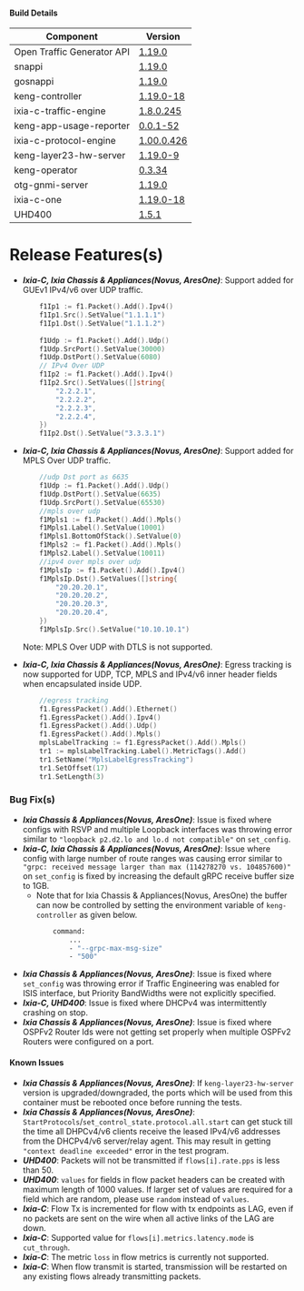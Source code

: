#### Build Details

| Component                     | Version       |
|-------------------------------|---------------|
| Open Traffic Generator API    | [1.19.0](https://redocly.github.io/redoc/?url=https://raw.githubusercontent.com/open-traffic-generator/models/v1.19.0/artifacts/openapi.yaml)         |
| snappi                        | [1.19.0](https://pypi.org/project/snappi/1.19.0)        |
| gosnappi                      | [1.19.0](https://pkg.go.dev/github.com/open-traffic-generator/snappi/gosnappi@v1.19.0)        |
| keng-controller               | [1.19.0-18](https://github.com/orgs/open-traffic-generator/packages/container/package/keng-controller)    |
| ixia-c-traffic-engine         | [1.8.0.245](https://github.com/orgs/open-traffic-generator/packages/container/package/ixia-c-traffic-engine)       |
| keng-app-usage-reporter       | [0.0.1-52](https://github.com/orgs/open-traffic-generator/packages/container/package/keng-app-usage-reporter)      |
| ixia-c-protocol-engine        | [1.00.0.426](https://github.com/orgs/open-traffic-generator/packages/container/package/ixia-c-protocol-engine)    | 
| keng-layer23-hw-server        | [1.19.0-9](https://github.com/orgs/open-traffic-generator/packages/container/package/keng-layer23-hw-server)    |
| keng-operator                 | [0.3.34](https://github.com/orgs/open-traffic-generator/packages/container/package/keng-operator)        | 
| otg-gnmi-server               | [1.19.0](https://github.com/orgs/open-traffic-generator/packages/container/package/otg-gnmi-server)         |
| ixia-c-one                    | [1.19.0-18](https://github.com/orgs/open-traffic-generator/packages/container/package/ixia-c-one/)         |
| UHD400                        | [1.5.1](https://downloads.ixiacom.com/support/downloads_and_updates/public/UHD400/1.5/1.5.1/artifacts.tar)         |


# Release Features(s)

* <b><i>Ixia-C, Ixia Chassis & Appliances(Novus, AresOne)</i></b>: Support added for GUEv1 IPv4/v6 over UDP traffic.
    ```go
        f1Ip1 := f1.Packet().Add().Ipv4()​
        f1Ip1.Src().SetValue("1.1.1.1")​
        f1Ip1.Dst().SetValue("1.1.1.2")​
        ​
        f1Udp := f1.Packet().Add().Udp()​
        f1Udp.SrcPort().SetValue(30000)​
        f1Udp.DstPort().SetValue(6080)​
        // IPv4 Over UDP​
        f1Ip2 := f1.Packet().Add().Ipv4()​
        f1Ip2.Src().SetValues([]string{​
            "2.2.2.1",​
            "2.2.2.2",​
            "2.2.2.3",​
            "2.2.2.4",​
        })​
        f1Ip2.Dst().SetValue("3.3.3.1")​
    ```

* <b><i>Ixia-C, Ixia Chassis & Appliances(Novus, AresOne)</i></b>: Support added for MPLS Over UDP traffic.
    ```go
        //udp Dst port as 6635​
        f1Udp := f1.Packet().Add().Udp()​
        f1Udp.DstPort().SetValue(6635)​
        f1Udp.SrcPort().SetValue(65530)​
        //mpls over udp​
        f1Mpls1 := f1.Packet().Add().Mpls()​
        f1Mpls1.Label().SetValue(10001)​
        f1Mpls1.BottomOfStack().SetValue(0)
        f1Mpls2 := f1.Packet().Add().Mpls()​
        f1Mpls2.Label().SetValue(10011)​
        //ipv4 over mpls over udp​
        f1MplsIp := f1.Packet().Add().Ipv4()​
        f1MplsIp.Dst().SetValues([]string{​
            "20.20.20.1",​
            "20.20.20.2",​
            "20.20.20.3",​
            "20.20.20.4",​
        })​
        f1MplsIp.Src().SetValue("10.10.10.1")
    ```
    Note: MPLS Over UDP with DTLS is not supported.

* <b><i>Ixia-C, Ixia Chassis & Appliances(Novus, AresOne)</i></b>: Egress tracking is now supported for UDP, TCP, MPLS and IPv4/v6 inner header fields when encapsulated inside UDP.
    ```go
        //egress tracking
        f1.EgressPacket().Add().Ethernet()
        f1.EgressPacket().Add().Ipv4()
        f1.EgressPacket().Add().Udp()
        f1.EgressPacket().Add().Mpls()
        mplsLabelTracking := f1.EgressPacket().Add().Mpls()
        tr1 := mplsLabelTracking.Label().MetricTags().Add()
        tr1.SetName("MplsLabelEgressTracking")
        tr1.SetOffset(17)
        tr1.SetLength(3)
    ```
	
### Bug Fix(s)
* <b><i>Ixia Chassis & Appliances(Novus, AresOne)</i></b>: Issue is fixed where configs with RSVP and multiple Loopback interfaces was throwing error similar to `"loopback p2.d2.lo and lo.d not compatible"` on `set_config`.
* <b><i>Ixia-C, Ixia Chassis & Appliances(Novus, AresOne)</i></b>: Issue where config with large number of route ranges was causing error similar to `"grpc: received message larger than max (114278270 vs. 104857600)"` on `set_config` is fixed by increasing the default gRPC receive buffer size to 1GB.
    - Note that for Ixia Chassis & Appliances(Novus, AresOne) the buffer can now be controlled by setting the environment variable of `keng-controller` as given below.
        ```sh
            command:
                ...
                - "--grpc-max-msg-size"​
                - "500"
        ```
* <b><i>Ixia Chassis & Appliances(Novus, AresOne)</i></b>: Issue is fixed where `set_config` was throwing error if Traffic Engineering was enabled for ISIS interface, but Priority BandWidths were not explicitly specified.
* <b><i>Ixia-C, UHD400</i></b>: Issue is fixed where DHCPv4 was intermittently crashing on stop.
* <b><i>Ixia Chassis & Appliances(Novus, AresOne)</i></b>: Issue is fixed where OSPFv2 Router Ids were not getting set properly when multiple OSPFv2 Routers were configured on
 a port. 


#### Known Issues
* <b><i>Ixia Chassis & Appliances(Novus, AresOne)</i></b>: If `keng-layer23-hw-server` version is upgraded/downgraded, the ports which will be used from this container must be rebooted once before running the tests.
* <b><i>Ixia Chassis & Appliances(Novus, AresOne)</i></b>: `StartProtocols`/`set_control_state.protocol.all.start` can get stuck till the time all DHPCv4/v6 clients receive the leased IPv4/v6 addresses from the DHCPv4/v6 server/relay agent. This may result in getting `"context deadline exceeded"` error in the test program.
* <b><i>UHD400</i></b>: Packets will not be transmitted if `flows[i].rate.pps` is less than 50.
* <b><i>UHD400</i></b>: `values` for fields in flow packet headers can be created with maximum length of 1000 values. If larger set of values are required for a field which are random, please use `random` instead of `values`.
* <b><i>Ixia-C</i></b>: Flow Tx is incremented for flow with tx endpoints as LAG, even if no packets are sent on the wire when all active links of the LAG are down. 
* <b><i>Ixia-C</i></b>: Supported value for `flows[i].metrics.latency.mode` is `cut_through`.
* <b><i>Ixia-C</i></b>: The metric `loss` in flow metrics is currently not supported.
* <b><i>Ixia-C</i></b>: When flow transmit is started, transmission will be restarted on any existing flows already transmitting packets. 
